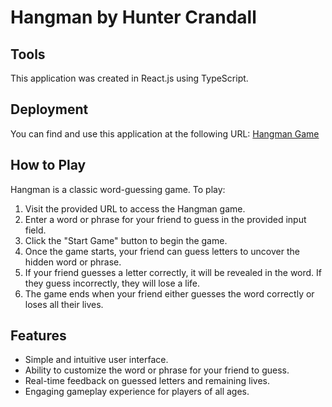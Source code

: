 # Hangman by Hunter Crandall

## Tools
This application was created in React.js using TypeScript.

## Deployment
You can find and use this application at the following URL: [Hangman Game](https://hcrandallhangman.netlify.app/)

## How to Play
Hangman is a classic word-guessing game. To play:

1. Visit the provided URL to access the Hangman game.
2. Enter a word or phrase for your friend to guess in the provided input field.
3. Click the "Start Game" button to begin the game.
4. Once the game starts, your friend can guess letters to uncover the hidden word or phrase.
5. If your friend guesses a letter correctly, it will be revealed in the word. If they guess incorrectly, they will lose a life.
6. The game ends when your friend either guesses the word correctly or loses all their lives.

## Features
- Simple and intuitive user interface.
- Ability to customize the word or phrase for your friend to guess.
- Real-time feedback on guessed letters and remaining lives.
- Engaging gameplay experience for players of all ages.
